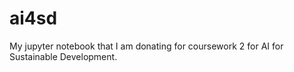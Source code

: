 # ai4sd

My jupyter notebook that I am donating for coursework 2 for AI for Sustainable Development.